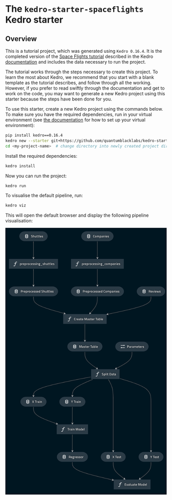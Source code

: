 # The `kedro-starter-spaceflights` Kedro starter

## Overview

This is a tutorial project, which was generated using `Kedro 0.16.4`. It is the completed version of the [Space Flights tutorial](https://kedro.readthedocs.io/en/stable/03_tutorial/01_spaceflights_tutorial.html) described in the Kedro [documentation](https://kedro.readthedocs.io) and includes the data necessary to run the project.

The tutorial works through the steps necessary to create this project. To learn the most about Kedro, we recommend that you start with a blank template as the tutorial describes, and follow through all the working. However, if you prefer to read swiftly through the documentation and get to work on the code, you may want to generate a new Kedro project using this starter because the steps have been done for you.

To use this starter, create a new Kedro project using the commands below. To make sure you have the required dependencies, run in your virtual environment (see [the documentation](https://kedro.readthedocs.io/en/stable/02_getting_started/01_prerequisites.html#python-virtual-environments) for how to set up your virtual environment):

```bash
pip install kedro==0.16.4
kedro new --starter git+https://github.com/quantumblacklabs/kedro-starter-spaceflights.git
cd <my-project-name>  # change directory into newly created project directory
```

Install the required dependencies:

```bash
kedro install
```

Now you can run the project:

```bash
kedro run
```

To visualise the default pipeline, run:
```bash
kedro viz
```

This will open the default browser and display the following pipeline visualisation:

![](./images/spaceflights_pipeline.png)
